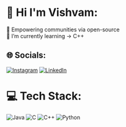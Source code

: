 # 💫 Hi I'm Vishvam:
🔭 Empowering communities via open-source<br>🌱 I’m currently learning -> C++


## 🌐 Socials:
[![Instagram](https://img.shields.io/badge/Instagram-%23E4405F.svg?logo=Instagram&logoColor=white)](https://www.instagram.com/_vishvampatel_/) [![LinkedIn](https://img.shields.io/badge/LinkedIn-%230077B5.svg?logo=linkedin&logoColor=white)](https://www.linkedin.com/in/vishvam-patel-389b38251)
 

# 💻 Tech Stack:
![Java](https://img.shields.io/badge/java-%23ED8B00.svg?style=for-the-badge&logo=java&logoColor=white) ![C](https://img.shields.io/badge/c-%2300599C.svg?style=for-the-badge&logo=c&logoColor=white) ![C++](https://img.shields.io/badge/c++-%2300599C.svg?style=for-the-badge&logo=c%2B%2B&logoColor=white) ![Python](https://img.shields.io/badge/python-3670A0?style=for-the-badge&logo=python&logoColor=ffdd54)
